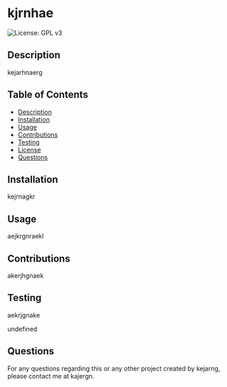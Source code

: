 
  # kjrnhae

  ![License: GPL v3](https://img.shields.io/badge/License-${license}-blue.svg)

  ## Description
  kejarhnaerg

  ## Table of Contents
  * [Description](#description)
  * [Installation](#installation)
  * [Usage](#usage)
  * [Contributions](#contributions)
  * [Testing](#testing)
  * [License](#license)
  * [Questions](#questions)

  ## Installation
  kejrnagkr

  ## Usage
  aejkrgnraekl

  ## Contributions
  akerjhgnaek

  ## Testing
  aekrjgnake

  undefined
  
  ## Questions
  For any questions regarding this or any other project created by kejarng, please contact me at kajergn.
